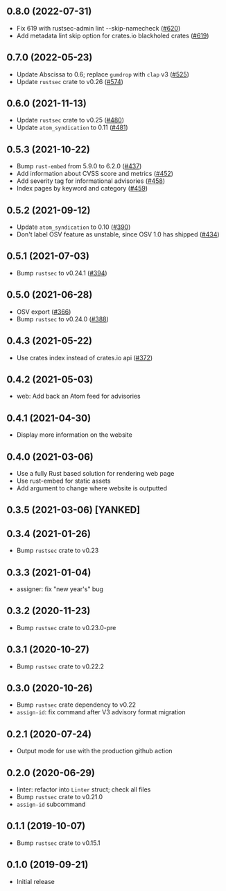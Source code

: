 ## 0.8.0 (2022-07-31)
- Fix 619 with rustsec-admin lint --skip-namecheck ([#620])
- Add metadata lint skip option for crates.io blackholed crates ([#619])

[#619]: https://github.com/RustSec/rustsec/issues/619
[#620]: https://github.com/RustSec/rustsec/pull/620

## 0.7.0 (2022-05-23)
- Update Abscissa to 0.6; replace `gumdrop` with `clap` v3 ([#525])
- Update `rustsec` crate to v0.26 ([#574])

[#525]: https://github.com/RustSec/rustsec/pull/525
[#574]: https://github.com/RustSec/rustsec/pull/574

## 0.6.0 (2021-11-13)
- Update `rustsec` crate to v0.25 ([#480])
- Update `atom_syndication` to 0.11 ([#481])

[#480]: https://github.com/RustSec/rustsec/pull/480
[#481]: https://github.com/RustSec/rustsec/pull/481

## 0.5.3 (2021-10-22)
- Bump `rust-embed` from 5.9.0 to 6.2.0 ([#437])
- Add information about CVSS score and metrics ([#452])
- Add severity tag for informational advisories ([#458])
- Index pages by keyword and category ([#459])

[#437]: https://github.com/RustSec/rustsec/pull/437
[#452]: https://github.com/RustSec/rustsec/pull/452
[#458]: https://github.com/RustSec/rustsec/pull/458
[#459]: https://github.com/RustSec/rustsec/pull/459

## 0.5.2 (2021-09-12)
- Update `atom_syndication` to 0.10 ([#390])
- Don't label OSV feature as unstable, since OSV 1.0 has shipped ([#434])

[#390]: https://github.com/RustSec/rustsec/pull/390
[#434]: https://github.com/RustSec/rustsec/pull/434

## 0.5.1 (2021-07-03)
- Bump `rustsec` to v0.24.1 ([#394])

[#394]: https://github.com/RustSec/rustsec/pull/394

## 0.5.0 (2021-06-28)
- OSV export ([#366])
- Bump `rustsec` to v0.24.0 ([#388])

[#366]: https://github.com/RustSec/rustsec/pull/366
[#388]: https://github.com/RustSec/rustsec/pull/388

## 0.4.3 (2021-05-22)
- Use crates index instead of crates.io api ([#372])

[#372]: https://github.com/RustSec/rustsec/pull/372

## 0.4.2 (2021-05-03)
- web: Add back an Atom feed for advisories

## 0.4.1 (2021-04-30)
- Display more information on the website

## 0.4.0 (2021-03-06)
- Use a fully Rust based solution for rendering web page
- Use rust-embed for static assets
- Add argument to change where website is outputted

## 0.3.5 (2021-03-06) [YANKED]

## 0.3.4 (2021-01-26)
- Bump `rustsec` crate to v0.23

## 0.3.3 (2021-01-04)
- assigner: fix "new year's" bug

## 0.3.2 (2020-11-23) 
- Bump `rustsec` crate to v0.23.0-pre

## 0.3.1 (2020-10-27)
- Bump `rustsec` crate to v0.22.2

## 0.3.0 (2020-10-26)
- Bump `rustsec` crate dependency to v0.22
- `assign-id`: fix command after V3 advisory format migration

## 0.2.1 (2020-07-24)
- Output mode for use with the production github action

## 0.2.0 (2020-06-29)
- linter: refactor into `Linter` struct; check all files
- Bump `rustsec` crate to v0.21.0
- `assign-id` subcommand

## 0.1.1 (2019-10-07)
- Bump `rustsec` crate to v0.15.1

## 0.1.0 (2019-09-21)
- Initial release
